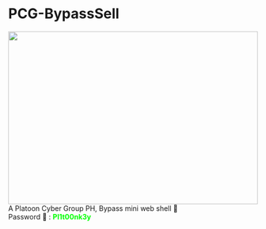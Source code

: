 # PCG-BypassSell
<img src="https://i.ibb.co/r6wzjLs/IMG-20230911-011327-573.jpg"  height="350px" width="100%">
A Platoon Cyber Group PH, Bypass mini web shell 🐚<br> 
Password 🔑 : <b style="color: lime">Pl1t00nk3y</b>
